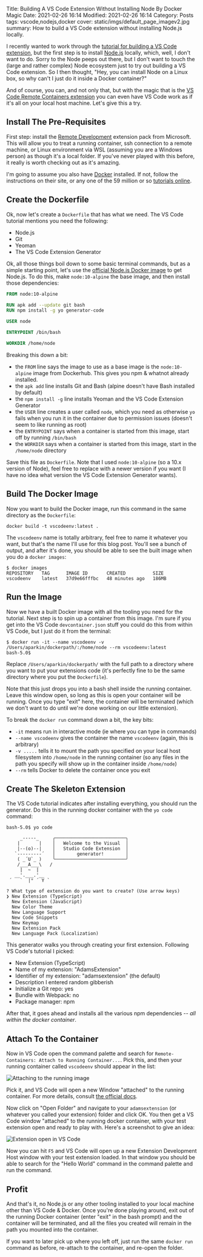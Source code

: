 Title: Building A VS Code Extension Without Installing Node By Docker Magic
Date: 2021-02-26 16:14
Modified: 2021-02-26 16:14
Category: Posts
tags: vscode,nodejs,docker
cover: static/imgs/default_page_imagev2.jpg
summary: How to build a VS Code extension without installing Node.js locally.

I recently wanted to work through the
[tutorial for building a VS Code extension](https://code.visualstudio.com/api/get-started/your-first-extension),
 but the first step is to install [Node.js](https://nodejs.org/en/)
locally, which, well, I don't want to do.  Sorry to the Node peeps out there,
but I don't want to touch the (large and rather complex) Node ecosystem just
to try out building a VS Code extension.  So I then thought, "Hey, you can
install Node on a Linux box, so why can't I just do it inside a Docker container?"

And of course, you can, and not only that, but with the magic that is the
[VS Code Remote Containers extension](https://code.visualstudio.com/docs/remote/containers)
you can even have VS Code work as if it's all on your local host machine.  Let's
give this a try.

## Install The Pre-Requisites

First step: install the
[Remote Development](https://marketplace.visualstudio.com/items?itemName=ms-vscode-remote.vscode-remote-extensionpack)
extension pack from Microsoft.  This will allow you to treat a running container, ssh connection
to a remote machine, or Linux environment via WSL (assuming you are a Windows person)
as though it's a local folder.  If you've never played with this before, it really is
worth checking out as it's amazing.

I'm going to assume you also have [Docker](https://www.docker.com/) installed.  If not,
follow the instructions on their site, or any one of the 59 million or so
[tutorials online](https://www.google.com/search?q=how+to+install+docker).

## Create the Dockerfile

Ok, now let's create a `Dockerfile` that has what we need.  The VS Code tutorial mentions
you need the following:

* Node.js
* Git
* Yeoman
* The VS Code Extension Generator

Ok, all those things boil down to some basic terminal commands, but as a simple starting
point, let's use the [official Node.js Docker image](https://hub.docker.com/_/node) to
get Node.js.  To do this, make `node:10-alpine` the base image, and then install those
dependencies:

```dockerfile
FROM node:10-alpine

RUN apk add --update git bash
RUN npm install -g yo generator-code

USER node

ENTRYPOINT /bin/bash

WORKDIR /home/node
```

Breaking this down a bit:

* the `FROM` line says the image to use as a base image is the `node:10-alpine`
  image from Dockerhub.  This gives you npm & whatnot already installed.
* the `apk add` line installs Git and Bash (alpine doesn't have Bash installed
  by default)
* the `npm install -g` line installs Yeoman and the VS Code Extension Generator
* the `USER` line creates a user called `node`, which you need as otherwise `yo`
  fails when you run it in the container due to permission issues (doesn't seem
  to like running as root)
* the `ENTRYPOINT` says when a container is started from this image, start off
  by running `/bin/bash`
* the `WORKDIR` says when a container is started from this image, start in the
  `/home/node` directory

Save this file as `Dockerfile`.  Note that I used `node:10-alpine` (so a 10.x
version of Node), feel free to replace with a newer version if you want (I
have no idea what version the VS Code Extension Generator wants).

## Build The Docker Image

Now you want to build the Docker image, run this command in the same directory as the `Dockerfile`:

```shell
docker build -t vscodeenv:latest .
```

The `vscodeenv` name is totally arbitrary, feel free to name it whatever you
want, but that's the name I'll use for this blog post.  You'll see a bunch of
output, and after it's done, you should be able to see the built image when you
do a `docker images`:

```shell
$ docker images
REPOSITORY   TAG      IMAGE ID       CREATED          SIZE
vscodeenv    latest   37d9e66fffbc   48 minutes ago   186MB
```

## Run the Image

Now we have a built Docker image with all the tooling you need for the tutorial.
Next step is to spin up a container from this image.  I'm sure if you get into
the VS Code `devcontainer.json` stuff you could do this from within VS Code, but
I just do it from the terminal:

```shell
$ docker run -it --name vscodeenv -v /Users/aparkin/dockerpath/:/home/node --rm vscodeenv:latest
bash-5.0$
```

Replace `/Users/aparkin/dockerpath/` with the full path to a directory where you want to
put your extensions code (it's perfectly fine to be the same directory where you put the
`Dockerfile`).

Note that this just drops you into a bash shell inside the running container.
Leave this window open, so long as this is open your container will be running.
Once you type "exit" here, the container will be terminated (which we don't
want to do until we're done working on our little extension).

To break the `docker run` command down a bit, the key bits:

* `-it` means run in interactive mode (ie where you can type in commands)
* `--name vscodeenv` gives the container the name `vscodeenv` (again, this is
  arbitrary)
* `-v .....` tells it to mount the path you specified on your local host
  filesystem into `/home/node` in the running container (so any files in the
  path you specify will show up in the container inside `/home/node`)
* `--rm` tells Docker to delete the container once you exit

## Create The Skeleton Extension

The VS Code tutorial indicates after installing everything, you should run the generator.
Do this in the running docker container with the `yo code` command:

```shell
bash-5.0$ yo code

     _-----_     ╭──────────────────────────╮
    |       |    │   Welcome to the Visual  │
    |--(o)--|    │   Studio Code Extension  │
   `---------´   │        generator!        │
    ( _´U`_ )    ╰──────────────────────────╯
    /___A___\   /
     |  ~  |
   __'.___.'__
 ´   `  |° ´ Y `

? What type of extension do you want to create? (Use arrow keys)
❯ New Extension (TypeScript)
  New Extension (JavaScript)
  New Color Theme
  New Language Support
  New Code Snippets
  New Keymap
  New Extension Pack
  New Language Pack (Localization)
```

This generator walks you through creating your first extension.  Following VS Code's
tutorial I picked:

* New Extension (TypeScript)
* Name of my extension: "AdamsExtension"
* Identifier of my extension: "adamsextension" (the default)
* Description I entered random gibberish
* Initialize a Git repo: yes
* Bundle with Webpack: no
* Package manager: npm

After that, it goes ahead and installs all the various npm dependencies -- *all within
the docker container*.

## Attach To the Container

Now in VS Code open the command palette and search for
`Remote-Containers: Attach to Running Container...`.  Pick this, and then your running
container called `vscodeenv` should appear in the list:

![Attaching to the running image]({static}/static/imgs/runningContainer.png)

Pick it, and VS Code will open a new Window "attached" to the running container.  For
more details, consult
[the official docs](https://code.visualstudio.com/docs/remote/attach-container).

Now click on "Open Folder" and navigate to your `adamsextension` (or whatever you called
your extension) folder and click OK.  You then get a VS Code window "attached" to
the running docker container, with your test extension open and ready to play with.
Here's a screenshot to give an idea:

![Extension open in VS Code]({static}/static/imgs/attachedToContainer.png)

Now you can hit `F5` and VS Code will open up a new Extension Development Host window with
your test extension loaded.  In that window you should be able to search for the
"Hello World" command in the command palette and run the command.

## Profit

And that's it, no Node.js or any other tooling installed to your local machine other
than VS Code & Docker.  Once you're done playing around, exit out of the running Docker
container (enter "exit" in the bash prompt) and the container will be terminated, and
all the files you created will remain in the path you mounted into the container.

If you want to later pick up where you left off, just run the same `docker run` command
as before, re-attach to the container, and re-open the folder.
